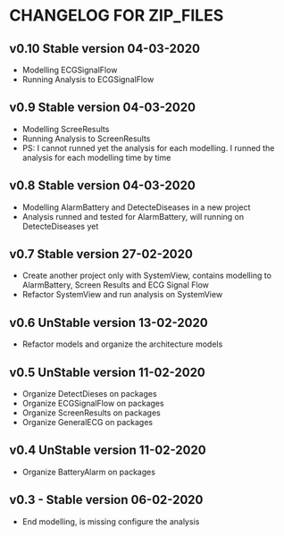 # CHANGELOG FOR ZIP_FILES

v0.10 Stable version 04-03-2020
----------
 * Modelling ECGSignalFlow
 * Running Analysis to ECGSignalFlow


v0.9 Stable version 04-03-2020
----------
 * Modelling ScreeResults
 * Running Analysis to ScreenResults
 * PS: I cannot runned yet the analysis for each modelling. I runned the analysis for each modelling time by time

v0.8 Stable version 04-03-2020
----------
 * Modelling AlarmBattery and DetecteDiseases in a new project
 * Analysis runned and tested for AlarmBattery, will running on DetecteDiseases yet

v0.7 Stable version 27-02-2020
----------
 * Create another project only with SystemView, contains modelling to AlarmBattery, Screen Results and ECG Signal Flow
 * Refactor SystemView and run analysis on SystemView


v0.6 UnStable version 13-02-2020
----------
 * Refactor models and organize the architecture models


v0.5 UnStable version 11-02-2020
----------
 * Organize DetectDieses on packages
 * Organize ECGSignalFlow on packages
 * Organize ScreenResults on packages
 * Organize GeneralECG on packages


v0.4 UnStable version 11-02-2020
----------
 * Organize BatteryAlarm on packages


v0.3 - Stable version 06-02-2020
----------
 * End modelling, is missing configure the analysis
